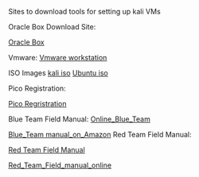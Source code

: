 Sites to download tools for setting up kali VMs 

Oracle Box Download Site: 

  [Oracle Box](https://www.virtualbox.org/)

Vmware: 
[Vmware workstation](https://www.vmware.com/info/workstation-player/evaluation)

ISO Images
  [kali iso](https://www.kali.org/get-kali/#kali-installer-images)
   [Ubuntu iso](https://ubuntu.com/download)

Pico Registration: 

  [Pico Regristration](https://play.picoctf.org/practice)

Blue Team Field Manual: 
[Online_Blue_Team](https://github.com/tom0li/collection-document/blob/master/Blue%20Team%20Field%20Manual.pdf)

[Blue_Team manual_on_Amazon](https://www.amazon.com/Blue-Team-Field-Manual-BTFM/dp/154101636X)
Red Team Field Manual: 

[Red Team Field Manual](https://www.amazon.com/RTFM-Red-Team-Field-Manual/dp/1075091837/ref=pd_lpo_sccl_1/144-7127497-9024119?pd_rd_w=6ojmr&content-id=amzn1.sym.4c8c52db-06f8-4e42-8e56-912796f2ea6c&pf_rd_p=4c8c52db-06f8-4e42-8e56-912796f2ea6c&pf_rd_r=KK0CSEV5QN16Q612ATPV&pd_rd_wg=HUoHF&pd_rd_r=de227276-0b36-47da-a322-4e161e0ed87d&pd_rd_i=1075091837&psc=1)

[Red_Team_Field_manual_online](https://github.com/tanc7/hacking-books/blob/master/RTFM%20-%20Red%20Team%20Field%20Manual%20v3.pdf)
